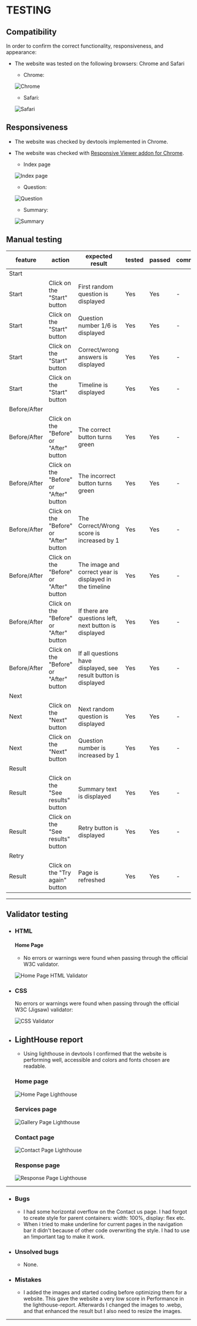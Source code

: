 # TESTING


## Compatibility

In order to confirm the correct functionality, responsiveness, and appearance:

+ The website was tested on the following browsers: Chrome and Safari

    - Chrome:

    ![Chrome](documentation/chrome.png)

    - Safari:

    ![Safari](documentation/safari.png)



## Responsiveness


+ The website was checked by devtools implemented in Chrome.


+ The website was checked with [Responsive Viewer addon for Chrome](https://responsiveviewer.org/).

    - Index page

    ![Index page](documentation/responsive-index.png)

    - Question:

    ![Question](documentation/responsive-question.png)

    - Summary:

    ![Summary](documentation/responsive-last.png)



## Manual testing

| feature | action | expected result | tested | passed | comments |
| --- | --- | --- | --- | --- | --- |
| Start | | | | | |
| Start | Click on the "Start" button | First random question is displayed | Yes | Yes | - |
| Start | Click on the "Start" button | Question number 1/6 is displayed | Yes | Yes | - |
| Start | Click on the "Start" button | Correct/wrong answers is displayed | Yes | Yes | - |
| Start | Click on the "Start" button | Timeline is displayed | Yes | Yes | - |
| Before/After | | | | | |
| Before/After | Click on the "Before" or "After" button | The correct button turns green | Yes | Yes | - |
| Before/After | Click on the "Before" or "After" button | The incorrect button turns green | Yes | Yes | - |
| Before/After | Click on the "Before" or "After" button | The Correct/Wrong score is increased by 1 | Yes | Yes | - |
| Before/After | Click on the "Before" or "After" button | The image and correct year is displayed in the timeline | Yes | Yes | - |
| Before/After | Click on the "Before" or "After" button | If there are questions left, next button is displayed | Yes | Yes | - |
| Before/After | Click on the "Before" or "After" button | If all questions have displayed, see result button is displayed | Yes | Yes | - |
| Next | | | | | |
| Next | Click on the "Next" button | Next random question is displayed | Yes | Yes | - |
| Next | Click on the "Next" button | Question number is increased by 1 | Yes | Yes | - |
| Result | | | | | |
| Result | Click on the "See results" button | Summary text is displayed | Yes | Yes | - |
| Result | Click on the "See results" button | Retry button is displayed | Yes | Yes | - |
| Retry | | | | | |
| Result | Click on the "Try again" button | Page is refreshed | Yes | Yes | - |


---
## Validator testing
+ ### HTML
  #### Home Page
    - No errors or warnings were found when passing through the official W3C validator.


    ![Home Page HTML Validator](documentation/index-html-val.png)
    
 
    
+ ### CSS
  No errors or warnings were found when passing through the official W3C (Jigsaw) validator:
    

  ![CSS Validator](documentation/css-val.png)
  
 

+ ## LightHouse report

    - Using lighthouse in devtools I confirmed that the website is performing well, accessible and colors and fonts chosen are readable.
    
  ### Home page

  ![Home Page Lighthouse](documentation/index-lighthouse.png)

  ### Services page

  ![Gallery Page Lighthouse](documentation/services-lighthouse.png)

  ### Contact page

  ![Contact Page Lighthouse](documentation/contact-lighthouse.png)

  ### Response page

  ![Response Page Lighthouse](documentation/response-lighthouse.png)

---
+ ### Bugs
    - I had some horizontal overflow on the Contact us page. I had forgot to create style for parent containers: width: 100%, display: flex etc.
    - When i tried to make underline for current pages in the navigation bar it didn't because of other code overwriting the style. I had to use an !important tag to make it work.
+ ### Unsolved bugs
    - None.
+ ### Mistakes
    - I added the images and started coding before optimizing them for a website.
    This gave the website a very low score in Performance in the lighthouse-report.
    Afterwards I changed the images to .webp, and that enhanced the result but I also need to resize the images.

---